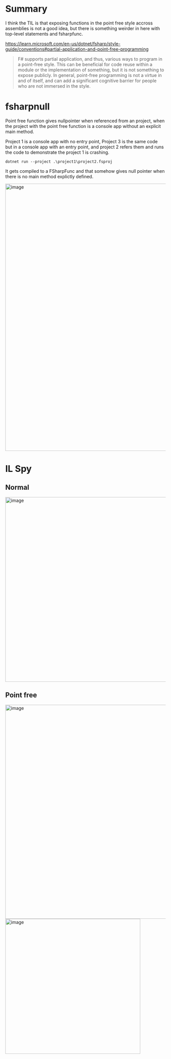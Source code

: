 # Summary
I think the TIL is that exposing functions in the point free style accross assemblies is not a good idea, but there is something weirder in here with top-level statements and fsharpfunc.

https://learn.microsoft.com/en-us/dotnet/fsharp/style-guide/conventions#partial-application-and-point-free-programming
> F# supports partial application, and thus, various ways to program in a point-free style. This can be beneficial for code reuse within a module or the implementation of something, but it is not something to expose publicly. In general, point-free programming is not a virtue in and of itself, and can add a significant cognitive barrier for people who are not immersed in the style.

# fsharpnull

Point free function gives nullpointer when referenced from an project, when the project with the point free function is a console app without an explicit main method.

Project 1 is a console app with no entry point, Project 3 is the same code but in a console app with an entry point, and project 2 refers them and runs the code to demonstrate the project 1 is crashing.
```
dotnet run --project .\project1\project2.fsproj
```
It gets compiled to a FSharpFunc and that somehow gives null pointer when there is no main method explictly defined.

<img width="839" alt="image" src="https://github.com/user-attachments/assets/6fc761cd-e023-474d-9726-3cb7acb223bf" />

# IL Spy
## Normal
<img width="580" alt="image" src="https://github.com/user-attachments/assets/2ca5086f-5a2b-471b-a1f9-833bbace5d67" />

## Point free
<img width="672" alt="image" src="https://github.com/user-attachments/assets/23363fef-6376-45d5-b0dc-ad4e8e88342c" />


<img width="424" alt="image" src="https://github.com/user-attachments/assets/72a4a4c5-529f-41e0-9762-b1e81e0e11e4" />
